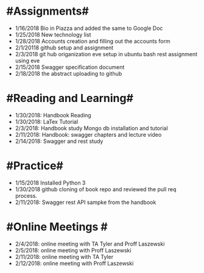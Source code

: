 #Assignments#
==
* 1/16/2018 Bio in Piazza and added the same to Google Doc
* 1/25/2018 New technology list
* 1/28/2018 Accounts creation and filling out the accounts form
* 2/1/20118 github setup and assignment
* 2/3/2018 
      git hub origanization
      eve setup in ubuntu bash
      rest assignment using eve
 * 2/15/2018 Swagger specification document
 * 2/18/2018 the abstract uploading to github


#Reading and Learning#
==
* 1/30/2018: Handbook Reading
* 1/30/2018: LaTex Tutorial
* 2/3/2018:
      Handbook study
      Mongo db installation and tutorial
 * 2/11/2018: Handbook: swagger chapters and lecture video
 * 2/14/2018: Swagger and rest study

#Practice#
==
* 1/15/2018 Installed Python 3
* 1/30/2018 github cloning  of book repo and reviewed the pull req process.
* 2/11/2018: Swagger rest API sampke from the handbook

#Online Meetings #
==
* 2/4/2018: online meeting with TA Tyler and Proff Laszewski
* 2/5/2018: online meeting with Proff Laszewski
* 2/11/2018: online meeting with TA Tyler
* 2/12/2018: online meeting with Proff Laszewski

